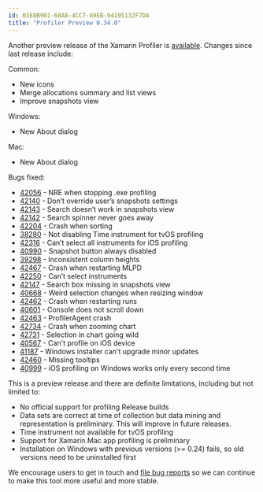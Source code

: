 ```yaml
---
id: 03E8B901-68A8-4CC7-89EB-94195132F7DA
title: "Profiler Preview 0.34.0"
---
```


Another preview release of the Xamarin Profiler is [available](http://xamarin.com/profiler). Changes since last release
include:

Common:

* New icons
* Merge allocations summary and list views
* Improve snapshots view

Windows:

* New About dialog

Mac:

* New About dialog

Bugs fixed:

* [42056](https://bugzilla.xamarin.com/show_bug.cgi?id=42056) - NRE when stopping .exe profiling
* [42140](https://bugzilla.xamarin.com/show_bug.cgi?id=42140) - Don’t override user’s snapshots settings
* [42143](https://bugzilla.xamarin.com/show_bug.cgi?id=42143) - Search doesn’t work in snapshots view
* [42142](https://bugzilla.xamarin.com/show_bug.cgi?id=42142) - Search spinner never goes away
* [42204](https://bugzilla.xamarin.com/show_bug.cgi?id=42204) - Crash when sorting
* [38280](https://bugzilla.xamarin.com/show_bug.cgi?id=38280) - Not disabling Time instrument for tvOS profiling
* [42316](https://bugzilla.xamarin.com/show_bug.cgi?id=42316) - Can’t select all instruments for iOS profiling
* [40990](https://bugzilla.xamarin.com/show_bug.cgi?id=40990) - Snapshot button always disabled
* [39298](https://bugzilla.xamarin.com/show_bug.cgi?id=39298) - Inconsistent column heights
* [42467](https://bugzilla.xamarin.com/show_bug.cgi?id=42467) - Crash when restarting MLPD
* [42250](https://bugzilla.xamarin.com/show_bug.cgi?id=42250) - Can’t select instruments
* [42147](https://bugzilla.xamarin.com/show_bug.cgi?id=42147) - Search box missing in snapshots view
* [40668](https://bugzilla.xamarin.com/show_bug.cgi?id=40668) - Weird selection changes when resizing window
* [42462](https://bugzilla.xamarin.com/show_bug.cgi?id=42462) - Crash when restarting runs
* [40601](https://bugzilla.xamarin.com/show_bug.cgi?id=40601) - Console does not scroll down
* [42463](https://bugzilla.xamarin.com/show_bug.cgi?id=42463) -  ProfilerAgent crash
* [42734](https://bugzilla.xamarin.com/show_bug.cgi?id=42734) - Crash when zooming chart
* [42731](https://bugzilla.xamarin.com/show_bug.cgi?id=42731) - Selection in chart going wild
* [40567](https://bugzilla.xamarin.com/show_bug.cgi?id=40567) - Can't profile on iOS device
* [41187](https://bugzilla.xamarin.com/show_bug.cgi?id=41187) - Windows installer can't upgrade minor updates
* [42460](https://bugzilla.xamarin.com/show_bug.cgi?id=42460) - Missing tooltips
* [40999](https://bugzilla.xamarin.com/show_bug.cgi?id=40999) - iOS profiling on Windows works only every second time


This is a preview release and there are definite limitations, including but not limited to:

* No official support for profiling Release builds
* Data sets are correct at time of collection but data mining and representation is preliminary. This will improve in future releases.
* Time instrument not available for tvOS profiling
* Support for Xamarin.Mac app profiling is preliminary
* Installation on Windows with previous versions (>= 0.24) fails, so old versions need to be uninstalled first

We encourage users to get in touch and [file bug reports](https://bugzilla.xamarin.com/enter_bug.cgi?product=Profiler) so we can continue to make this tool more useful and more stable.

